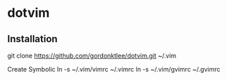 # dotvim

## Installation
git clone https://github.com/gordonktlee/dotvim.git ~/.vim

Create Symbolic 
  ln -s ~/.vim/vimrc ~/.vimrc
  ln -s ~/.vim/gvimrc ~/.gvimrc
